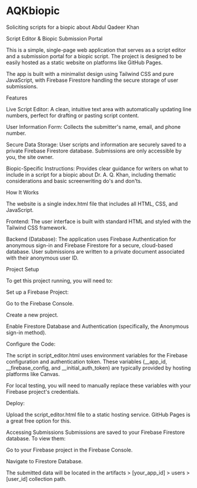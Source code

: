 # AQKbiopic
Soliciting scripts for a biopic about Abdul Qadeer Khan

Script Editor & Biopic Submission Portal

This is a simple, single-page web application that serves as a script editor and a submission portal for a biopic script. The project is designed to be easily hosted as a static website on platforms like GitHub Pages.

The app is built with a minimalist design using Tailwind CSS and pure JavaScript, with Firebase Firestore handling the secure storage of user submissions.

Features

Live Script Editor: A clean, intuitive text area with automatically updating line numbers, perfect for drafting or pasting script content.

User Information Form: Collects the submitter's name, email, and phone number.

Secure Data Storage: User scripts and information are securely saved to a private Firebase Firestore database. Submissions are only accessible by you, the site owner.

Biopic-Specific Instructions: Provides clear guidance for writers on what to include in a script for a biopic about Dr. A. Q. Khan, including thematic considerations and basic screenwriting do's and don'ts.

How It Works

The website is a single index.html file that includes all HTML, CSS, and JavaScript.

Frontend: The user interface is built with standard HTML and styled with the Tailwind CSS framework.

Backend (Database): The application uses Firebase Authentication for anonymous sign-in and Firebase Firestore for a secure, cloud-based database. User submissions are written to a private document associated with their anonymous user ID.

Project Setup

To get this project running, you will need to:

Set up a Firebase Project:

Go to the Firebase Console.

Create a new project.

Enable Firestore Database and Authentication (specifically, the Anonymous sign-in method).

Configure the Code:

The script in script_editor.html uses environment variables for the Firebase configuration and authentication token. These variables (__app_id, __firebase_config, and __initial_auth_token) are typically provided by hosting platforms like Canvas.

For local testing, you will need to manually replace these variables with your Firebase project's credentials.

Deploy:

Upload the script_editor.html file to a static hosting service. GitHub Pages is a great free option for this.

Accessing Submissions
Submissions are saved to your Firebase Firestore database. To view them:

Go to your Firebase project in the Firebase Console.

Navigate to Firestore Database.

The submitted data will be located in the artifacts > [your_app_id] > users > [user_id] collection path.
